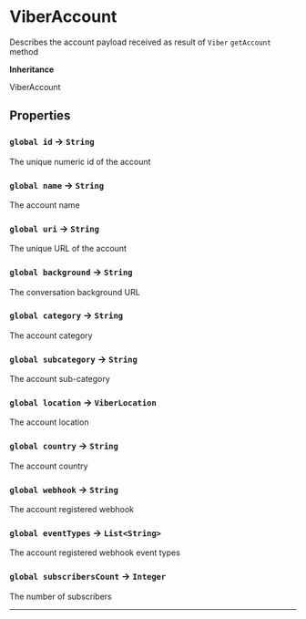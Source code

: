 # ViberAccount

Describes the account payload received as result of `Viber` `getAccount` method

**Inheritance**

ViberAccount

## Properties

### `global id` → `String`

The unique numeric id of the account

### `global name` → `String`

The account name

### `global uri` → `String`

The unique URL of the account

### `global background` → `String`

The conversation background URL

### `global category` → `String`

The account category

### `global subcategory` → `String`

The account sub-category

### `global location` → `ViberLocation`

The account location

### `global country` → `String`

The account country

### `global webhook` → `String`

The account registered webhook

### `global eventTypes` → `List<String>`

The account registered webhook event types

### `global subscribersCount` → `Integer`

The number of subscribers

---
